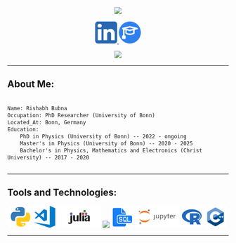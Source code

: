 <p align="center">
  <img src="https://capsule-render.vercel.app/api?text=WELCOME%20!&animation=fadeIn&type=soft&color=gradient&height=100"/>
</p>
<p align="center">
<a href="https://www.linkedin.com/in/rishabh-bubna-304bb3172/">
  <img height="50" src="https://github.com/RishabhBubna/RishabhBubna/blob/main/5296501_linkedin_network_linkedin%20logo_icon.png"/>
</a>
<a href="https://scholar.google.com/citations?user=_GmD1ysAAAAJ&hl=en">
  <img height="50" src="https://github.com/RishabhBubna/RishabhBubna/blob/main/bachelor_9192436.png"/>
</a>
</p>
<p align="center">
  <img height="400" src="https://media1.giphy.com/media/v1.Y2lkPTc5MGI3NjExNHVneHJ2azJ5M3g2Z3o4bXJqbjEzbmUxcDA3cDF2Nm5pOTMwdG5iOCZlcD12MV9pbnRlcm5hbF9naWZfYnlfaWQmY3Q9Zw/JqmupuTVZYaQX5s094/giphy.gif"/>
</p>
<hr>
</a>
<h2>About Me:</h2>
<pre>
<code>
Name: Rishabh Bubna
Occupation: PhD Researcher (University of Bonn)
Located_At: Bonn, Germany
Education: 
    PhD in Physics (University of Bonn) -- 2022 - ongoing
    Master's in Physics (University of Bonn) -- 2020 - 2025
    Bachelor's in Physics, Mathematics and Electronics (Christ University) -- 2017 - 2020
</code>
</pre>
<hr>
<h2>Tools and Technologies:</h2>
<p align="center">
<img height="50" src="https://github.com/RishabhBubna/RishabhBubna/blob/main/4375050_logo_python_icon.png"/>
<img height="50" src="https://github.com/RishabhBubna/RishabhBubna/blob/main/visualstudio_code-icon.svg"/>
<img height="50" src="https://github.com/RishabhBubna/RishabhBubna/blob/main/julialang-ar21~bgwhite.svg"/>
<img height="50" src="https://files.wolframcdn.com/pub/email/gmail-logo.svg"/>
<img height="50" src="https://github.com/RishabhBubna/RishabhBubna/blob/main/315887_document_sql_file_icon.png"/>
<img height="50" src="https://github.com/RishabhBubna/RishabhBubna/blob/main/jupyter-ar21~bgwhite.svg"/>
<img height="50" src="https://github.com/RishabhBubna/RishabhBubna/blob/main/4375063_logo_project_r_icon.png"/>
<img height="50" src="https://github.com/RishabhBubna/RishabhBubna/blob/main/7564189_c_logo_plus%20plus_plus_%2B%20%2B_icon.png"/>
</p>
<hr>

